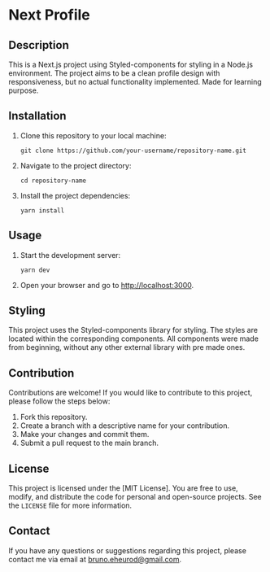 # Next Profile

## Description

This is a Next.js project using Styled-components for styling in a Node.js environment. The project aims to be a clean profile design with responsiveness, but no actual functionality implemented. Made for learning purpose.



## Installation

1. Clone this repository to your local machine:

   ```shell
   git clone https://github.com/your-username/repository-name.git
   ```

2. Navigate to the project directory:

   ```shell
   cd repository-name
   ```

3. Install the project dependencies:

   ```shell
   yarn install
   ```

## Usage

1. Start the development server:

   ```shell
   yarn dev
   ```

2. Open your browser and go to [http://localhost:3000](http://localhost:3000).

## Styling

This project uses the Styled-components library for styling. The styles are located within the corresponding components. All components were made from beginning, without any other external library with pre made ones.

## Contribution

Contributions are welcome! If you would like to contribute to this project, please follow the steps below:

1. Fork this repository.
2. Create a branch with a descriptive name for your contribution.
3. Make your changes and commit them.
4. Submit a pull request to the main branch.

## License

This project is licensed under the [MIT License]. You are free to use, modify, and distribute the code for personal and open-source projects. See the `LICENSE` file for more information.

## Contact

If you have any questions or suggestions regarding this project, please contact me via email at bruno.eheurod@gmail.com.
